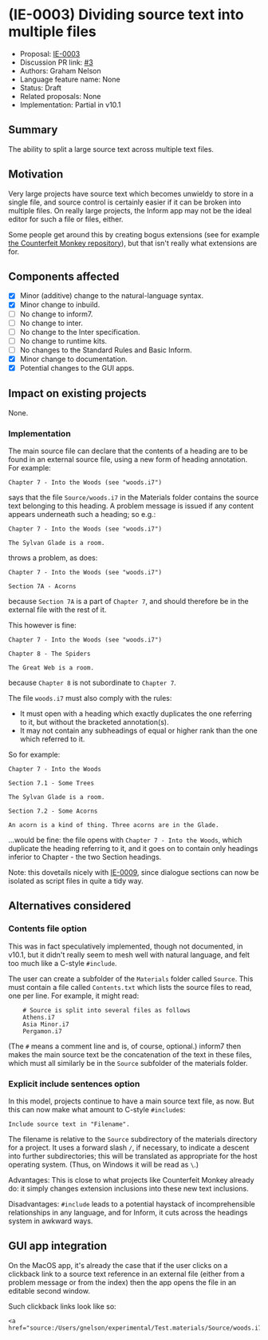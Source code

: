 # (IE-0003) Dividing source text into multiple files

* Proposal: [IE-0003](0003-multiple-source-files.md)
* Discussion PR link: [#3](https://github.com/ganelson/inform-evolution/pull/3)
* Authors: Graham Nelson
* Language feature name: None
* Status: Draft
* Related proposals: None
* Implementation: Partial in v10.1

## Summary

The ability to split a large source text across multiple text files.

## Motivation

Very large projects have source text which becomes unwieldy to store in a
single file, and source control is certainly easier if it can be broken into
multiple files. On really large projects, the Inform app may not be the ideal
editor for such a file or files, either.

Some people get around this by creating bogus extensions (see for example
[the Counterfeit Monkey repository](https://github.com/i7/counterfeit-monkey)),
but that isn't really what extensions are for.

## Components affected

- [x] Minor (additive) change to the natural-language syntax.
- [x] Minor change to inbuild.
- [ ] No change to inform7.
- [ ] No change to inter.
- [ ] No change to the Inter specification.
- [ ] No change to runtime kits.
- [ ] No changes to the Standard Rules and Basic Inform.
- [x] Minor change to documentation.
- [x] Potential changes to the GUI apps.

## Impact on existing projects

None.

### Implementation

The main source file can declare that the contents of a heading are to be
found in an external source file, using a new form of heading annotation.
For example:

	Chapter 7 - Into the Woods (see "woods.i7")

says that the file `Source/woods.i7` in the Materials folder contains the
source text belonging to this heading. A problem message is issued if any
content appears underneath such a heading; so e.g.:

	Chapter 7 - Into the Woods (see "woods.i7")

	The Sylvan Glade is a room.

throws a problem, as does:

	Chapter 7 - Into the Woods (see "woods.i7")

	Section 7A - Acorns

because `Section 7A` is a part of `Chapter 7`, and should therefore be in
the external file with the rest of it.

This however is fine:

	Chapter 7 - Into the Woods (see "woods.i7")

	Chapter 8 - The Spiders
	
	The Great Web is a room.

because `Chapter 8` is not subordinate to `Chapter 7`.

The file `woods.i7` must also comply with the rules:

* It must open with a heading which exactly duplicates the one referring to it,
but without the bracketed annotation(s).
* It may not contain any subheadings of equal or higher rank than the one which
referred to it.

So for example:

	Chapter 7 - Into the Woods
	
	Section 7.1 - Some Trees
	
	The Sylvan Glade is a room.
	
	Section 7.2 - Some Acorns
	
	An acorn is a kind of thing. Three acorns are in the Glade.

...would be fine: the file opens with `Chapter 7 - Into the Woods`, which
duplicate the heading referring to it, and it goes on to contain only
headings inferior to Chapter - the two Section headings.

Note: this dovetails nicely with [IE-0009](0009-dialogue-sections.md), since
dialogue sections can now be isolated as script files in quite a tidy way.

## Alternatives considered

### Contents file option

This was in fact speculatively implemented, though not documented, in v10.1,
but it didn't really seem to mesh well with natural language, and felt too
much like a C-style `#include`.

The user can create a subfolder of the `Materials` folder called `Source`. This
must contain a file called `Contents.txt` which lists the source files to read,
one per line. For example, it might read:
```
	# Source is split into several files as follows
	Athens.i7
	Asia Minor.i7
	Pergamon.i7
```
(The `#` means a comment line and is, of course, optional.) inform7 then makes
the main source text be the concatenation of the text in these files, which must
all similarly be in the `Source` subfolder of the materials folder.

### Explicit include sentences option

In this model, projects continue to have a main source text file, as now.
But this can now make what amount to C-style `#include`s:

	Include source text in "Filename".

The filename is relative to the `Source` subdirectory of the materials directory
for a project. It uses a forward slash `/`, if necessary, to indicate a descent
into further subdirectories; this will be translated as appropriate for the
host operating system. (Thus, on Windows it will be read as `\`.)

Advantages: This is close to what projects like Counterfeit Monkey already
do: it simply changes extension inclusions into these new text inclusions.

Disadvantages: `#include` leads to a potential haystack of incomprehensible
relationships in any language, and for Inform, it cuts across the headings
system in awkward ways.

## GUI app integration

On the MacOS app, it's already the case that if the user clicks on a
clickback link to a source text reference in an external file (either from
a problem message or from the index) then the app opens the file in an
editable second window.

Such clickback links look like so:

	<a href="source:/Users/gnelson/experimental/Test.materials/Source/woods.i7#line7">
